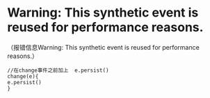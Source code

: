 # Warning: This synthetic event is reused for performance reasons.

（报错信息Warning: This synthetic event is reused for performance reasons.）

```JSX
//在change事件之前加上  e.persist()
change(e){
e.persist()
}
```
